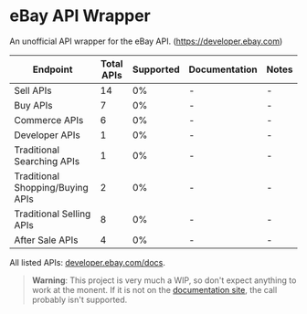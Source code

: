 # eBay API Wrapper
An unofficial API wrapper for the eBay API. (https://developer.ebay.com)

| Endpoint                         | Total APIs | Supported | Documentation | Notes |
|----------------------------------|------------|-----------|---------------|-------|
| Sell APIs                        |     14     |     0%    |       -       |   -   |
| Buy APIs                         |      7     |     0%    |       -       |   -   |
| Commerce APIs                    |      6     |     0%    |       -       |   -   |
| Developer APIs                   |      1     |     0%    |       -       |   -   |
| Traditional Searching APIs       |      1     |     0%    |       -       |   -   |
| Traditional Shopping/Buying APIs |      2     |     0%    |       -       |   -   |
| Traditional Selling APIs         |      8     |     0%    |       -       |   -   |
| After Sale APIs                  |      4     |     0%    |       -       |   -   |

All listed APIs: [developer.ebay.com/docs](https://developer.ebay.com/docs).

> **Warning**: This project is very much a WIP, so don't expect anything to work at the monent. If it is not on the [documentation site](https://ebay-wrapper.js.org), the call probably isn't supported. <br>

